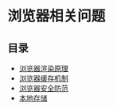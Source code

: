 # 浏览器相关问题

## 目录
* [浏览器渲染原理](./brorender.md)
* [浏览器缓存机制](./cache.md)
* [浏览器安全防范](./safe.md)
* [本地存储](./storage.md)

<tongji/>